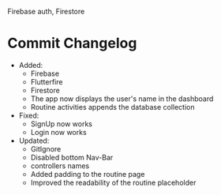 Firebase auth, Firestore

# Commit Changelog
- Added:
    - Firebase
    - Flutterfire
    - Firestore
    - The app now displays the user's name in the dashboard
    - Routine activities appends the database collection
- Fixed:
    - SignUp now works
    - Login now works
- Updated:
    - GitIgnore
    - Disabled bottom Nav-Bar
    - controllers names
    - Added padding to the routine page
    - Improved the readability of the routine placeholder
